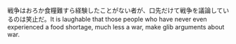 <tr><td>戦争はおろか食糧難すら経験したことがない者が、口先だけて戦争を議論しているのは笑止だ。<td><tr><tr><td>It is laughable that those people who have never even experienced a food shortage, much less a war, make glib arguments about war.<td><tr></table>

